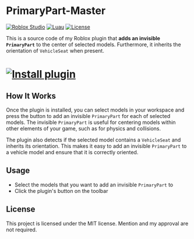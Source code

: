 # PrimaryPart-Master

[![Roblox Studio](https://img.shields.io/badge/Roblox%20Studio-00A2FF?style=for-the-badge&logo=robloxstudio&logoColor=white)](#---)
[![Luau](https://img.shields.io/badge/Luau-2C2D72?style=for-the-badge&logo=lua&logoColor=white)](#---)
[![License](https://img.shields.io/badge/LICENSE-MIT-brightgreen?style=for-the-badge)](https://opensource.org/licenses/MIT)

This is a source code of my Roblox plugin that **adds an invisible `PrimaryPart`** to the center of selected models.
Furthermore, it inherits the orientation of `VehicleSeat` when present.

# [![Install plugin](https://img.shields.io/badge/Install%20plugin-Roblox%20marketplace-00A2FF?style=for-the-badge&logo=robloxstudio)](https://create.roblox.com/marketplace/asset/5051177870/PrimaryPart-Master)


## How It Works
Once the plugin is installed, you can select models in your workspace and press the button to add an invisible `PrimaryPart` for each of selected models. The invisible `PrimaryPart` is useful for centering models within other elements of your game, such as for physics and collisions.

The plugin also detects if the selected model contains a `VehicleSeat` and inherits its orientation. This makes it easy to add an invisible `PrimaryPart` to a vehicle model and ensure that it is correctly oriented.

## Usage
- Select the models that you want to add an invisible `PrimaryPart` to
- Click the plugin's button on the toolbar

## License
This project is licensed under the MIT license. Mention and my approval are not required.
